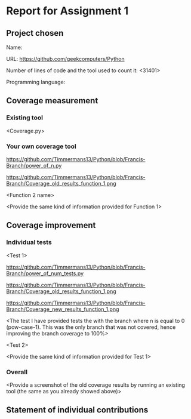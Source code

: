 # Report for Assignment 1

## Project chosen

Name: <Python>

URL: <https://github.com/geekcomputers/Python>

Number of lines of code and the tool used to count it: <31401>

Programming language: <Python>

## Coverage measurement

### Existing tool

<Coverage.py>


### Your own coverage tool

<The following is supposed to be repeated for each group member>

<Francis>

<BinaryExponentiation>

<https://github.com/Timmermans13/Python/blob/Francis-Branch/power_of_n.py>

<https://github.com/Timmermans13/Python/blob/Francis-Branch/Coverage_old_results_function_1.png>

<Function 2 name>

<Provide the same kind of information provided for Function 1>

## Coverage improvement

### Individual tests

<The following is supposed to be repeated for each group member>

<Francis >

<Test 1>

<https://github.com/Timmermans13/Python/blob/Francis-Branch/power_of_num_tests.py>

<https://github.com/Timmermans13/Python/blob/Francis-Branch/Coverage_old_results_function_1.png>

<https://github.com/Timmermans13/Python/blob/Francis-Branch/Coverage_new_results_function_1.png>

<The test I have provided tests the with the branch where n is equal to 0 (pow-case-1). This was the only branch that was not covered, hence improving the branch coverage to 100%>

<Test 2>

<Provide the same kind of information provided for Test 1>

### Overall

<Provide a screenshot of the old coverage results by running an existing tool (the same as you already showed above)>

<Provide a screenshot of the new coverage results by running the existing tool using all test modifications made by the group>

## Statement of individual contributions

<Write what each group member did>
